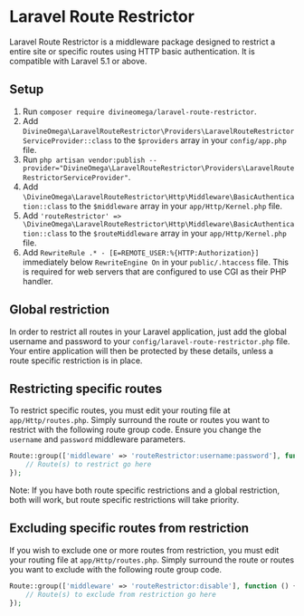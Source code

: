 # Laravel Route Restrictor

Laravel Route Restrictor is a middleware package designed to restrict a entire site or specific routes using HTTP basic authentication. It is compatible with Laravel 5.1 or above.

## Setup

1. Run `composer require divineomega/laravel-route-restrictor`.
2. Add `DivineOmega\LaravelRouteRestrictor\Providers\LaravelRouteRestrictorServiceProvider::class` to the `$providers` array in your `config/app.php` file.
3. Run `php artisan vendor:publish --provider="DivineOmega\LaravelRouteRestrictor\Providers\LaravelRouteRestrictorServiceProvider"`.
3. Add `\DivineOmega\LaravelRouteRestrictor\Http\Middleware\BasicAuthentication::class` to the `$middleware` array in your `app/Http/Kernel.php` file.
4. Add `'routeRestrictor' => \DivineOmega\LaravelRouteRestrictor\Http\Middleware\BasicAuthentication::class` to the `$routeMiddleware` array in your `app/Http/Kernel.php` file.
5. Add `RewriteRule .* - [E=REMOTE_USER:%{HTTP:Authorization}]` immediately below `RewriteEngine On` in your `public/.htaccess` file. This is required for web servers that are configured to use CGI as their PHP handler.

## Global restriction

In order to restrict all routes in your Laravel application, just add the global username and password to your `config/laravel-route-restrictor.php` file. Your entire application will then be protected by these details, unless a route specific restriction is in place.

## Restricting specific routes

To restrict specific routes, you must edit your routing file at `app/Http/routes.php`. Simply surround the route or routes you want to restrict with the following route group code. Ensure you change the `username` and `password` middleware parameters.

```php
Route::group(['middleware' => 'routeRestrictor:username:password'], function () {
    // Route(s) to restrict go here
});
```

Note: If you have both route specific restrictions and a global restriction, both will work, but route specific restrictions will take priority.

## Excluding specific routes from restriction

If you wish to exclude one or more routes from restriction, you must edit your routing file at `app/Http/routes.php`. Simply surround the route or routes you want to exclude with the following route group code.

```php
Route::group(['middleware' => 'routeRestrictor:disable'], function () {
    // Route(s) to exclude from restriction go here
});
```
